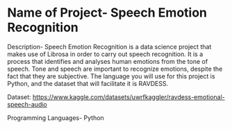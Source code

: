 # Name of Project- Speech Emotion Recognition
Description- Speech Emotion Recognition is a data science project that makes use of Librosa in order to carry out speech recognition. It is a process that identifies and analyses human emotions from the tone of speech. Tone and speech are important to recognize emotions, despite the fact that they are subjective. The language you will use for this project is Python, and the dataset that will facilitate it is RAVDESS.

Dataset: https://www.kaggle.com/datasets/uwrfkaggler/ravdess-emotional-speech-audio

Programming Languages- Python
